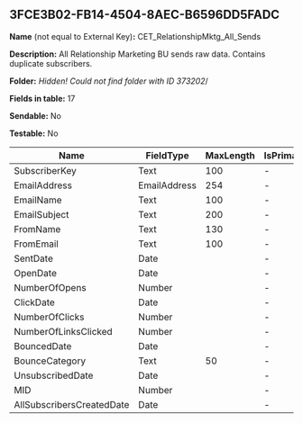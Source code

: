 ## 3FCE3B02-FB14-4504-8AEC-B6596DD5FADC

**Name** (not equal to External Key)**:** CET_RelationshipMktg_All_Sends

**Description:** All Relationship Marketing BU sends raw data. Contains duplicate subscribers.

**Folder:** _Hidden! Could not find folder with ID 373202_/

**Fields in table:** 17

**Sendable:** No

**Testable:** No

| Name | FieldType | MaxLength | IsPrimaryKey | IsNullable | DefaultValue |
| --- | --- | --- | --- | --- | --- |
| SubscriberKey | Text | 100 | - | + |  |
| EmailAddress | EmailAddress | 254 | - | + |  |
| EmailName | Text | 100 | - | + |  |
| EmailSubject | Text | 200 | - | + |  |
| FromName | Text | 130 | - | + |  |
| FromEmail | Text | 100 | - | + |  |
| SentDate | Date |  | - | + |  |
| OpenDate | Date |  | - | + |  |
| NumberOfOpens | Number |  | - | + |  |
| ClickDate | Date |  | - | + |  |
| NumberOfClicks | Number |  | - | + |  |
| NumberOfLinksClicked | Number |  | - | + |  |
| BouncedDate | Date |  | - | + |  |
| BounceCategory | Text | 50 | - | + |  |
| UnsubscribedDate | Date |  | - | + |  |
| MID | Number |  | - | + |  |
| AllSubscribersCreatedDate | Date |  | - | + |  |
